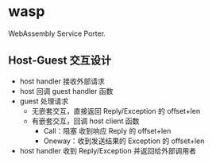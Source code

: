 # wasp
WebAssembly Service Porter.


## Host-Guest 交互设计

- host handler 接收外部请求
- host 回调 guest handler 函数
- guest 处理请求
  - 无嵌套交互，直接返回 Reply/Exception 的 offset+len
  - 有嵌套交互，回调 host client 函数
    - Call：阻塞 收到响应 Reply 的 offset+len
    - Oneway：收到发送结果的 Exception 的 offset+len
- host handler 收到 Reply/Exception 并返回给外部调用者
